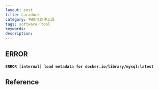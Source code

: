 ```yaml
---
layout: post
title: Laradock
category: 书籍与软件工具
tags: software／tool
keywords: 
description: 
---
```


## ERROR

#### `ERROR [internal] load metadata for docker.io/library/mysql:latest`

## Reference

